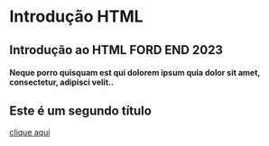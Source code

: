 # Introdução HTML
## Introdução ao HTML FORD END 2023
#### Neque porro quisquam est qui dolorem ipsum quia dolor sit amet, consectetur, adipisci velit..

## Este é um segundo título
[clique aqui](https://www.ford.com.br/sobre-a-ford/ford-enter/)
